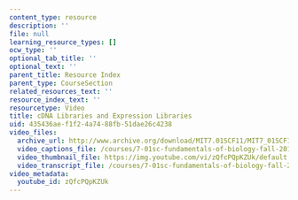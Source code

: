 ```yaml
---
content_type: resource
description: ''
file: null
learning_resource_types: []
ocw_type: ''
optional_tab_title: ''
optional_text: ''
parent_title: Resource Index
parent_type: CourseSection
related_resources_text: ''
resource_index_text: ''
resourcetype: Video
title: cDNA Libraries and Expression Libraries
uid: 435436ae-f1f2-4a74-88fb-51dae26c4238
video_files:
  archive_url: http://www.archive.org/download/MIT7.01SCF11/MIT7_01SCF11_track26_300k.mp4
  video_captions_file: /courses/7-01sc-fundamentals-of-biology-fall-2011/d2884517456154a693fb53e675b2b2d6_zQfcPQpKZUk.vtt
  video_thumbnail_file: https://img.youtube.com/vi/zQfcPQpKZUk/default.jpg
  video_transcript_file: /courses/7-01sc-fundamentals-of-biology-fall-2011/78b3ed20cce0454e20d7c1dff743704c_zQfcPQpKZUk.pdf
video_metadata:
  youtube_id: zQfcPQpKZUk
---
```

